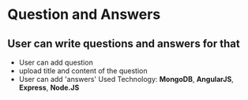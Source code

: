 # Question and Answers

## User can write questions and answers for that

* User can add question
 * upload title and content of the question   
* User can add 'answers'
Used Technology: **MongoDB**, **AngularJS**, **Express**, **Node.JS**


